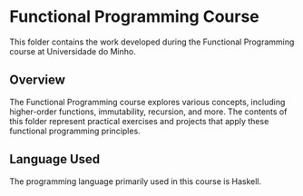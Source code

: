 # Functional Programming Course

This folder contains the work developed during the Functional Programming course at Universidade do Minho.

## Overview

The Functional Programming course explores various concepts, including higher-order functions, immutability, recursion, and more. The contents of this folder represent practical exercises and projects that apply these functional programming principles.

## Language Used

The programming language primarily used in this course is Haskell.

